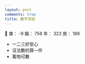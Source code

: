 ```yaml
---
layout: post
comments: true
title: 數字百說
---
```


:punch: 單： -9 婚： 756 年： 323 旅： 189

- 一二三好安心
- 沒法數的算一件
- 萬物可數

